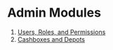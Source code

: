 # Admin Modules 

1. [Users, Roles, and Permissions](./users-roles-permissions.md)
2. [Cashboxes and Depots](./cashboxes-depots.md)
